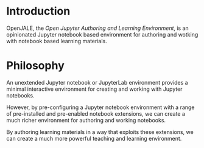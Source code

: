 # Introduction

OpenJALE, the *Open Jupyter Authoring and Learning Environment*, is an opinionated Jupyter notebook based environment for authoring and wotking with notebook based learning materials.

# Philosophy

An unextended Jupyter notebook or JupyterLab environment provides a minimal interactive environment for creating and working with Jupyter notebooks.

However, by pre-configuring a Jupyter notebook environment with a range of pre-installed and pre-enabled notebook extensions, we can create a much richer environment for authoring and working notebooks.

By authoring learning materials in a way that exploits these extensions, we can create a much more powerful teaching and learning environment.